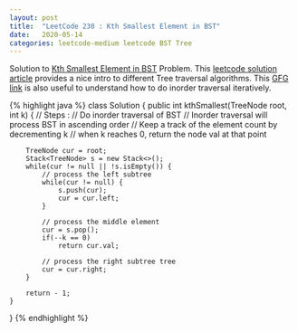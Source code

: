 ```yaml
---
layout: post
title:  "LeetCode 230 : Kth Smallest Element in BST"
date:   2020-05-14
categories: leetcode-medium leetcode BST Tree
---
```


Solution to [Kth Smallest Element in BST][leetcode] Problem. This [leetcode solution article][lc-article] provides a nice intro to different Tree traversal algorithms. This [GFG link][gfg-link] is also useful to understand how to do inorder traversal iteratively.


{% highlight java %}
class Solution {
    public int kthSmallest(TreeNode root, int k) {
        // Steps :
        // Do inorder traversal of BST
        // Inorder traversal will process BST in ascending order
        // Keep a track of the element count by decrementing k
        // when k reaches 0, return the node val at that point
        
        TreeNode cur = root;
        Stack<TreeNode> s = new Stack<>();
        while(cur != null || !s.isEmpty()) {
            // process the left subtree
            while(cur != null) {
                s.push(cur);
                cur = cur.left;
            }
            
            // process the middle element
            cur = s.pop();
            if(--k == 0)
                return cur.val;
            
            // process the right subtree tree
            cur = cur.right;
        }
        
        return - 1;
    }
}
{% endhighlight %}

[leetcode]: https://leetcode.com/problems/kth-smallest-element-in-a-bst/
[lc-article]: https://leetcode.com/articles/kth-smallest-element-in-a-bst/
[gfg-link]: https://www.geeksforgeeks.org/inorder-tree-traversal-without-recursion/
